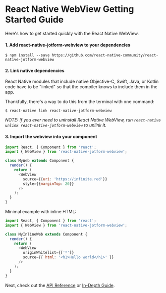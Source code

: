 # React Native WebView Getting Started Guide

Here's how to get started quickly with the React Native WebView.

#### 1. Add react-native-jotform-webview to your dependencies

```
$ npm install --save https://github.com/react-native-community/react-native-jotform-webview
```

#### 2. Link native dependencies

React Native modules that include native Objective-C, Swift, Java, or Kotlin code have to be "linked" so that the compiler knows to include them in the app.

Thankfully, there's a way to do this from the terminal with one command:

```
$ react-native link react-native-jotform-webview
```

_NOTE: If you ever need to uninstall React Native WebView, run `react-native unlink react-native-jotform-webview` to unlink it._

#### 3. Import the webview into your component

```js
import React, { Component } from 'react';
import { WebView } from 'react-native-jotform-webview';

class MyWeb extends Component {
  render() {
    return (
      <WebView
        source={{uri: 'https://infinite.red'}}
        style={{marginTop: 20}}
      />
    );
  }
}
```

Minimal example with inline HTML:

```js
import React, { Component } from 'react';
import { WebView } from 'react-native-jotform-webview';

class MyInlineWeb extends Component {
  render() {
    return (
      <WebView
        originWhitelist={['*']}
        source={{ html: '<h1>Hello world</h1>' }}
      />
    );
  }
}
```

Next, check out the [API Reference](Reference.md) or [In-Depth Guide](Guide.md).
